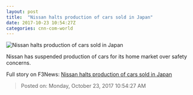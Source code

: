 ```yaml
---
layout: post
title:  "Nissan halts production of cars sold in Japan"
date: 2017-10-23 10:54:27Z
categories: cnn-com-world
---
```


![Nissan halts production of cars sold in Japan](http://i2.cdn.turner.com/money/dam/assets/170303133830-nissan-logo-780x439.jpg)

Nissan has suspended production of cars for its home market over safety concerns.


Full story on F3News: [Nissan halts production of cars sold in Japan](http://www.f3nws.com/n/UPabTC)

> Posted on: Monday, October 23, 2017 10:54:27 AM
